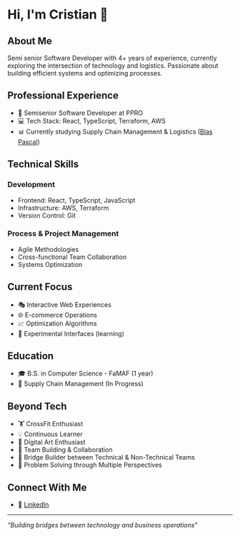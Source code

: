 # Hi, I'm Cristian 👋

## About Me
Semi senior Software Developer with 4+ years of experience, currently exploring the intersection of technology and logistics. Passionate about building efficient systems and optimizing processes.

## Professional Experience
- 🚀 Semisenior Software Developer at PPRO
- 💻 Tech Stack: React, TypeScript, Terraform, AWS
- 📊 Currently studying Supply Chain Management & Logistics ([Blas Pascal](https://www.ubp.edu.ar/carreras/lic-en-operaciones-y-logistica/))

## Technical Skills
### Development
- Frontend: React, TypeScript, JavaScript
- Infrastructure: AWS, Terraform
- Version Control: Git

### Process & Project Management
- Agile Methodologies
- Cross-functional Team Collaboration
- Systems Optimization

## Current Focus
- 🎭 Interactive Web Experiences
- 🌐 E-commerce Operations
- 📈 Optimization Algorithms
- 🔮 Experimental Interfaces (learning)

## Education
- 🎓 B.S. in Computer Science - FaMAF (1 year)
- 📖 Supply Chain Management (In Progress)

## Beyond Tech
- 🏋️ CrossFit Enthusiast
- 💡 Continuous Learner
- 🎨 Digital Art Enthusiast
- 🤝 Team Building & Collaboration
- 🌉 Bridge Builder between Technical & Non-Technical Teams
- 🎯 Problem Solving through Multiple Perspectives

## Connect With Me
- 💼 [LinkedIn](https://www.linkedin.com/in/cristiandominguezl/)

---
*"Building bridges between technology and business operations"*
